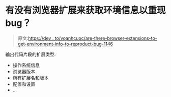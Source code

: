# 有没有浏览器扩展来获取环境信息以重现 bug？

> 原文:[https://dev . to/voanhcuoc/are-there-browser-extensions-to-get-environment-info-to-reproduct-bug-1146](https://dev.to/voanhcuoc/are-there-browser-extensions-to-get-environment-info-to-reproduce-bug-1146)

输出代码片段的扩展类型:

*   操作系统信息
*   浏览器版本
*   所有扩展名和版本
*   配置和设置
*   ...